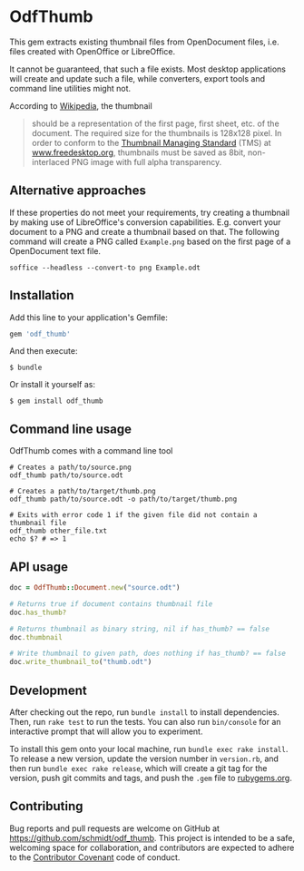 # OdfThumb

This gem extracts existing thumbnail files from OpenDocument files, i.e. files
created with OpenOffice or LibreOffice.

It cannot be guaranteed, that such a file exists. Most desktop applications will
create and update such a file, while converters, export tools and command line
utilities might not.

According to
[Wikipedia](https://en.wikipedia.org/w/index.php?title=OpenDocument_technical_specification&oldid=695208884),
the thumbnail

> should be a representation of the first page, first sheet, etc. of the
> document. The required size for the thumbnails is 128x128 pixel. In order to
> conform to the [Thumbnail Managing
> Standard](http://standards.freedesktop.org/thumbnail-spec/latest/x142.html#AEN144)
> (TMS) at www.freedesktop.org, thumbnails must be saved as 8bit, non-interlaced
> PNG image with full alpha transparency.



## Alternative approaches

If these properties do not meet your requirements, try creating a thumbnail
by making use of LibreOffice's conversion capabilities. E.g. convert your
document to a PNG and create a thumbnail based on that. The following command
will create a PNG called `Example.png` based on the first page of a OpenDocument
text file.

    soffice --headless --convert-to png Example.odt



## Installation

Add this line to your application's Gemfile:

```ruby
gem 'odf_thumb'
```

And then execute:

    $ bundle

Or install it yourself as:

    $ gem install odf_thumb



## Command line usage

OdfThumb comes with a command line tool

```
# Creates a path/to/source.png
odf_thumb path/to/source.odt

# Creates a path/to/target/thumb.png
odf_thumb path/to/source.odt -o path/to/target/thumb.png

# Exits with error code 1 if the given file did not contain a thumbnail file
odf_thumb other_file.txt
echo $? # => 1
```



## API usage

```ruby
doc = OdfThumb::Document.new("source.odt")

# Returns true if document contains thumbnail file
doc.has_thumb?

# Returns thumbnail as binary string, nil if has_thumb? == false
doc.thumbnail

# Write thumbnail to given path, does nothing if has_thumb? == false
doc.write_thumbnail_to("thumb.odt")
```



## Development

After checking out the repo, run `bundle install` to install dependencies. Then,
run `rake test` to run the tests. You can also run `bin/console` for an
interactive prompt that will allow you to experiment.

To install this gem onto your local machine, run `bundle exec rake install`. To
release a new version, update the version number in `version.rb`, and then run
`bundle exec rake release`, which will create a git tag for the version, push
git commits and tags, and push the `.gem` file to
[rubygems.org](https://rubygems.org).



## Contributing

Bug reports and pull requests are welcome on GitHub at
https://github.com/schmidt/odf_thumb. This project is intended to be a safe,
welcoming space for collaboration, and contributors are expected to adhere to
the [Contributor Covenant](http://contributor-covenant.org) code of conduct.
